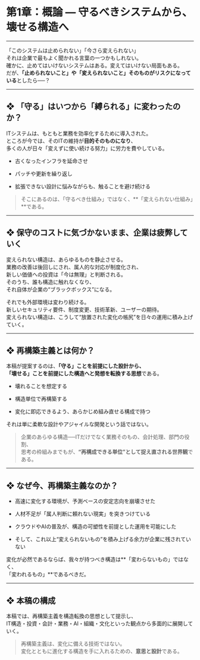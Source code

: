 # 第1章：概論 ― 守るべきシステムから、壊せる構造へ



---

「このシステムは止められない」「今さら変えられない」  
それは企業で最もよく聞かれる言葉の一つかもしれない。  
確かに、止めてはいけないシステムはある。変えてはいけない局面もある。  
だが、**「止められないこと」や「変えられないこと」そのものがリスクになっている**としたら──？

---

## ❖ 「守る」はいつから「縛られる」に変わったのか？

ITシステムは、もともと業務を効率化するために導入された。  
ところが今では、そのITの維持が**目的そのものになり**、  
多くの人が日々「変えずに使い続ける努力」に労力を費やしている。

- 古くなったインフラを延命させ
    
- パッチや更新を繰り返し
    
- 拡張できない設計に悩みながらも、触ることを避け続ける
    

> そこにあるのは、「守るべき仕組み」ではなく、**「変えられない仕組み」**である。

---

## ❖ 保守のコストに気づかないまま、企業は疲弊していく

変えられない構造は、あらゆるものを静止させる。  
業務の改善は後回しにされ、属人的な対応が制度化され、  
新しい価値への投資は「今は無理」と判断される。  
そのうち、誰も構造に触れなくなり、  
それ自体が企業の“ブラックボックス”になる。

それでも外部環境は変わり続ける。  
新しいセキュリティ要件、制度変更、技術革新、ユーザーの期待。  
変えられない構造は、こうして“放置された変化の帳尻”を日々の運用に積み上げていく。

---

## ❖ 再構築主義とは何か？

本稿が提案するのは、**「守る」ことを前提にした設計から、  
「壊せる」ことを前提にした構造へと発想を転換する思想**である。

- 壊れることを想定する
    
- 構造単位で再構築する
    
- 変化に即応できるよう、あらかじめ組み直せる構成で持つ
    

それは単に柔軟な設計やアジャイルな開発という話ではない。

> 企業のあらゆる構造──ITだけでなく業務そのもの、会計処理、部門の役割、  
> 思考の枠組みまでもが、**“再構成できる単位”として捉え直される世界観**である。

---

## ❖ なぜ今、再構築主義なのか？

- 高速に変化する環境が、予測ベースの安定志向を崩壊させた
    
- 人材不足が「属人判断に頼れない現実」を突きつけている
    
- クラウドやAIの普及が、構造の可塑性を前提とした運用を可能にした
    
- そして、これ以上“変えられないもの”を積み上げる余力が企業に残されていない
    

変化が必然であるならば、我々が持つべき構造は**「変わらないもの」ではなく、  
「変われるもの」**であるべきだ。

---

## ❖ 本稿の構成

本稿では、再構築主義を構造転換の思想として提示し、  
IT構造・投資・会計・業務・AI・組織・文化といった観点から多面的に展開していく。

> 再構築主義は、変化に備える技術ではない。  
> 変化とともに進化する構造を手に入れるための、**意思と設計**である。